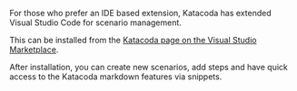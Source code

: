 For those who prefer an IDE based extension, Katacoda has extended Visual Studio Code for scenario management.

This can be installed from the [Katacoda page on the Visual Studio Marketplace](https://marketplace.visualstudio.com/items/Katacoda.vscode/).

After installation, you can create new scenarios, add steps and have quick access to the Katacoda markdown features via snippets.